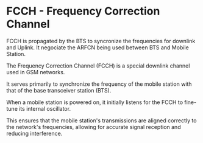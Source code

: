 # FCCH - Frequency Correction Channel

FCCH is propagated by the BTS to syncronize the frequencies for downlink and Uplink. It negociate  the ARFCN being used between BTS and Mobile Station.

The Frequency Correction Channel (FCCH) is a special downlink channel used in GSM networks.&#x20;

It serves primarily to synchronize the frequency of the mobile station with that of the base transceiver station (BTS).&#x20;

When a mobile station is powered on, it initially listens for the FCCH to fine-tune its internal oscillator.&#x20;

This ensures that the mobile station's transmissions are aligned correctly to the network's frequencies, allowing for accurate signal reception and reducing interference.
